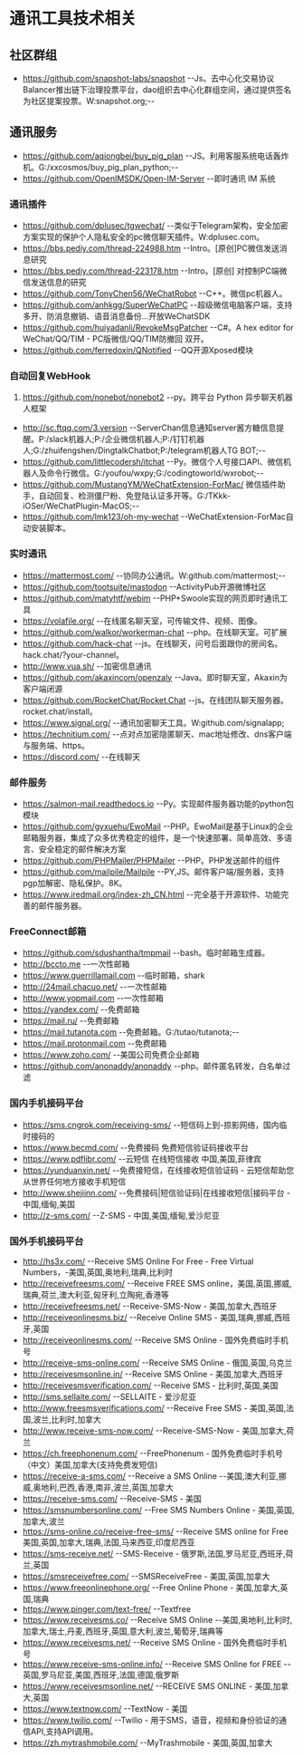 # 通讯工具技术相关
## 社区群组
- https://github.com/snapshot-labs/snapshot    --Js。去中心化交易协议Balancer推出链下治理投票平台，dao组织去中心化群组空间，通过提供签名为社区提案投票。W:snapshot.org;--
## 通讯服务
- https://github.com/aqiongbei/buy_pig_plan    --JS。利用客服系统电话轰炸机。G:/xxcosmos/buy_pig_plan_python;--
- https://github.com/OpenIMSDK/Open-IM-Server    --即时通讯 IM 系统
### 通讯插件
- https://github.com/dplusec/tgwechat/    --类似于Telegram架构，安全加密方案实现的保护个人隐私安全的pc微信聊天插件。W:dplusec.com。
- https://bbs.pediy.com/thread-224988.htm    --Intro。[原创]PC微信发送消息研究
- https://bbs.pediy.com/thread-223178.htm    --Intro。[原创] 对控制PC端微信发送信息的研究
- https://github.com/TonyChen56/WeChatRobot    --C++。微信pc机器人。
- https://github.com/anhkgg/SuperWeChatPC    --超级微信电脑客户端，支持多开、防消息撤销、语音消息备份...开放WeChatSDK
- https://github.com/huiyadanli/RevokeMsgPatcher    --C#。A hex editor for WeChat/QQ/TIM - PC版微信/QQ/TIM防撤回 双开。
- https://github.com/ferredoxin/QNotified    --QQ开源Xposed模块
### 自动回复WebHook
1. https://github.com/nonebot/nonebot2    --py。跨平台 Python 异步聊天机器人框架
- http://sc.ftqq.com/3.version    --ServerChan信息通知server酱方糖信息提醒。P:/slack机器人;P:/企业微信机器人;P:/钉钉机器人;G:/zhuifengshen/DingtalkChatbot;P:/telegram机器人TG BOT;--
- https://github.com/littlecodersh/itchat    --Py。微信个人号接口API、微信机器人及命令行微信。G:/youfou/wxpy;G:/codingtoworld/wxrobot;--
- https://github.com/MustangYM/WeChatExtension-ForMac/    微信插件助手，自动回复、检测僵尸粉、免登陆认证多开等。G:/TKkk-iOSer/WeChatPlugin-MacOS;--
- https://github.com/lmk123/oh-my-wechat    --WeChatExtension-ForMac自动安装脚本。
### 实时通讯
- https://mattermost.com/    --协同办公通讯。W:github.com/mattermost;--
- https://github.com/tootsuite/mastodon    --ActivityPub开源微博社区
- https://github.com/matyhtf/webim    --PHP+Swoole实现的网页即时通讯工具
- https://volafile.org/    --在线匿名聊天室，可传输文件、视频、图像。
- https://github.com/walkor/workerman-chat    --php。在线聊天室。可扩展
- https://github.com/hack-chat    --js。在线聊天，问号后面跟你的房间名。hack.chat/?your-channel。
- http://www.vua.sh/    --加密信息通讯
- https://github.com/akaxincom/openzaly    --Java。即时聊天室，Akaxin为客户端闭源
- https://github.com/RocketChat/Rocket.Chat    --js。在线团队聊天服务器。rocket.chat/install。
- https://www.signal.org/    --通讯加密聊天工具。W:github.com/signalapp;
- https://technitium.com/    --点对点加密隐匿聊天、mac地址修改、dns客户端与服务端、https。
- https://discord.com/    --在线聊天
### 邮件服务
- https://salmon-mail.readthedocs.io    --Py。实现邮件服务器功能的python包模块
- https://github.com/gyxuehu/EwoMail    --PHP。EwoMail是基于Linux的企业邮箱服务器，集成了众多优秀稳定的组件，是一个快速部署、简单高效、多语言、安全稳定的邮件解决方案
- https://github.com/PHPMailer/PHPMailer    --PHP。PHP发送邮件的组件
- https://github.com/mailpile/Mailpile    --PY,JS。邮件客户端/服务器，支持pgp加解密、隐私保护。8K。
- https://www.iredmail.org/index-zh_CN.html    --完全基于开源软件、功能完善的邮件服务器。
### FreeConnect邮箱
- https://github.com/sdushantha/tmpmail    --bash。临时邮箱生成器。
- http://bccto.me    --一次性邮箱
- https://www.guerrillamail.com    --临时邮箱，shark
- http://24mail.chacuo.net/    --一次性邮箱
- http://www.yopmail.com    --一次性邮箱
- https://yandex.com/    --免费邮箱
- https://mail.ru/    --免费邮箱
- https://mail.tutanota.com    --免费邮箱。G:/tutao/tutanota;--
- https://mail.protonmail.com    --免费邮箱
- https://www.zoho.com/    --美国公司免费企业邮箱
- https://github.com/anonaddy/anonaddy    --php。邮件匿名转发，白名单过滤
### 国内手机接码平台
- https://sms.cngrok.com/receiving-sms/    --短信码上到-掠影网络，国内临时接码的
- https://www.becmd.com/    --免费接码 免费短信验证码接收平台
- https://www.pdflibr.com/    --云短信 在线短信接收 中国,美国,菲律宾
- https://yunduanxin.net/    --免费接短信，在线接收短信验证码 - 云短信帮助您从世界任何地方接收手机短信
- http://www.shejiinn.com/    --免费接码|短信验证码|在线接收短信|接码平台 - 中国,缅甸,美国
- http://z-sms.com/    --Z-SMS - 中国,美国,缅甸,爱沙尼亚
### 国外手机接码平台
- http://hs3x.com/    --Receive SMS Online For Free - Free Virtual Numbers，-美国,英国,奥地利,瑞典,比利时
- http://receivefreesms.com/    --Receive FREE SMS online，美国,英国,挪威,瑞典,荷兰,澳大利亚,匈牙利,立陶宛,香港等
- http://receivefreesms.net/    --Receive-SMS-Now - 美国,加拿大,西班牙
- http://receiveonlinesms.biz/    --Receive Online SMS - 美国,瑞典,挪威,西班牙,英国
- http://receiveonlinesms.com/    --Receive SMS Online - 国外免费临时手机号
- http://receive-sms-online.com/    --Receive SMS Online - 俄国,英国,乌克兰
- http://receivesmsonline.in/    --Receive SMS Online - 美国,加拿大,西班牙
- http://receivesmsverification.com/    --Receive SMS - 比利时,英国,美国
- http://sms.sellaite.com/    --SELLAITE - 爱沙尼亚
- http://www.freesmsverifications.com/    --Receive Free SMS - 美国,英国,法国,波兰,比利时,加拿大
- http://www.receive-sms-now.com/    --Receive-SMS-Now - 美国,加拿大,荷兰
- https://ch.freephonenum.com/    --FreePhonenum - 国外免费临时手机号（中文）美国,加拿大(支持免费发短信)
- https://receive-a-sms.com/    --Receive a SMS Online    --美国,澳大利亚,挪威,奥地利,巴西,香港,南非,波兰,英国,加拿大
- https://receive-sms.com/    --Receive-SMS - 美国
- https://smsnumbersonline.com/    --Free SMS Numbers Online - 美国,英国,加拿大,波兰
- https://sms-online.co/receive-free-sms/    --Receive SMS online for Free 美国,英国,加拿大,瑞典,法国,马来西亚,印度尼西亚
- https://sms-receive.net/    --SMS-Receive - 俄罗斯,法国,罗马尼亚,西班牙,荷兰,英国
- https://smsreceivefree.com/    --SMSReceiveFree - 美国,英国,加拿大
- https://www.freeonlinephone.org/    --Free Online Phone - 美国,加拿大,英国,瑞典
- https://www.pinger.com/text-free/    --Textfree
- https://www.receivesms.co/    --Receive SMS Online    --美国,奥地利,比利时,加拿大,瑞士,丹麦,西班牙,英国,意大利,波兰,葡萄牙,瑞典等
- https://www.receivesms.net/    --Receive SMS Online - 国外免费临时手机号
- https://www.receive-sms-online.info/    --Receive SMS Online for FREE    --英国,罗马尼亚,美国,西班牙,法国,德国,俄罗斯
- https://www.receivesmsonline.net/    --RECEIVE SMS ONLINE - 美国,加拿大,英国
- https://www.textnow.com/    --TextNow - 美国
- https://www.twilio.com/    --Twilio - 用于SMS，语音，视频和身份验证的通信API,支持API调用。
- https://zh.mytrashmobile.com/    --MyTrashmobile - 美国,英国,加拿大